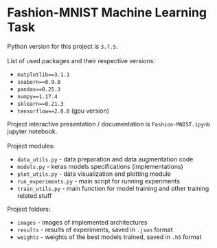 # Fashion-MNIST Machine Learning Task

Python version for this project is `3.7.5`.<br/>
<br/>
List of used packages and their respective versions:
* `matplotlib==3.1.1`
* `seaborn==0.9.0`
* `pandas==0.25.3`
* `numpy==1.17.4`
* `sklearn==0.21.3`
* `tensorflow==2.0.0` (gpu version)

Project interactive presentation / documentation is `Fashion-MNIST.ipynb` jupyter notebook.<br/>
<br/>
Project modules:
* `data_utils.py` - data preparation and data augmentation code
* `models.py` - keras models specifications (implementations)
* `plot_utils.py` - data visualization and plotting module
* `run_experiments.py` - main script for running experiments
* `train_utils.py` - main function for model training and other training related stuff


Project folders:
* `images` - images of implemented architectures
* `results` - results of experiments, saved in `.json` format
* `weights` - weights of the best models trained, saved in `.h5` format
